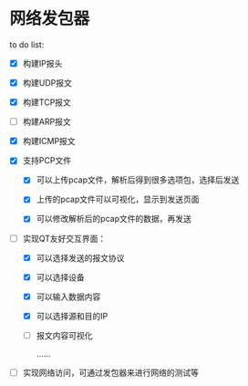 # 网络发包器

to do list:

- [x] 构建IP报头

- [x] 构建UDP报文

- [x] 构建TCP报文

- [ ] 构建ARP报文

- [x] 构建ICMP报文

- [x] 支持PCP文件

  - [x] 可以上传pcap文件，解析后得到很多选项包，选择后发送

  - [x] 上传的pcap文件可以可视化，显示到发送页面

  - [x] 可以修改解析后的pcap文件的数据，再发送

- [ ] 实现QT友好交互界面：

  - [x] 可以选择发送的报文协议

  - [x] 可以选择设备

  - [x] 可以输入数据内容

  - [x] 可以选择源和目的IP

  - [ ] 报文内容可视化

    ……

- [ ] 实现网络访问，可通过发包器来进行网络的测试等

